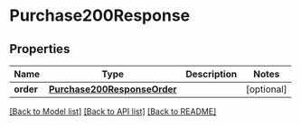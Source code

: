 # Purchase200Response

## Properties
Name | Type | Description | Notes
------------ | ------------- | ------------- | -------------
**order** | [**Purchase200ResponseOrder**](Purchase200ResponseOrder.md) |  | [optional] 

[[Back to Model list]](../README.md#documentation-for-models) [[Back to API list]](../README.md#documentation-for-api-endpoints) [[Back to README]](../README.md)


